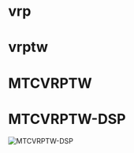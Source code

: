 # vrp
# vrptw
# MTCVRPTW
# MTCVRPTW-DSP
![MTCVRPTW-DSP](https://user-images.githubusercontent.com/21077042/94988819-52e2bf80-0570-11eb-8ab5-aed473967617.png)

